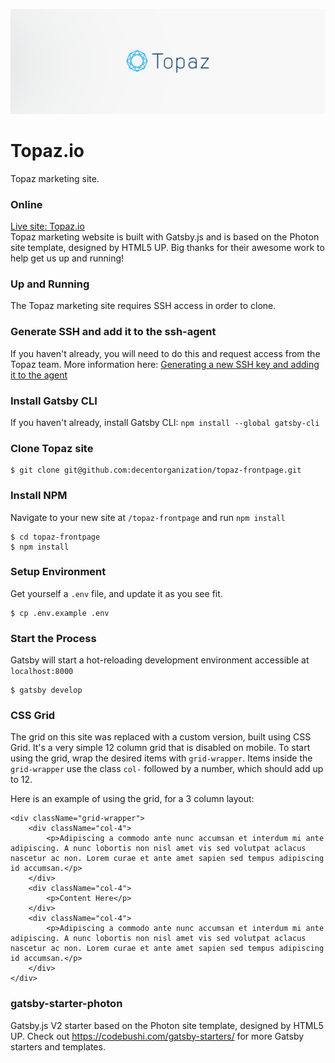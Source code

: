 ![Topaz.io](/src/assets/images/20181029_topaz-banner-light.png)

# Topaz.io
Topaz marketing site.


### Online
[Live site: Topaz.io](https://topaz.io)  
Topaz marketing website is built with Gatsby.js and is based on the Photon site template, designed by HTML5 UP. Big thanks for their awesome work to help get us up and running!


### Up and Running
The Topaz marketing site requires SSH access in order to clone.


### Generate SSH and add it to the ssh-agent
If you haven't already, you will need to do this and request access from the Topaz team. More information here:
[Generating a new SSH key and adding it to the agent](https://help.github.com/articles/generating-a-new-ssh-key-and-adding-it-to-the-ssh-agent/)


### Install Gatsby CLI
If you haven't already, install Gatsby CLI: `npm install --global gatsby-cli`


### Clone Topaz site
```
$ git clone git@github.com:decentorganization/topaz-frontpage.git
```


### Install NPM
Navigate to your new site at `/topaz-frontpage` and run `npm install`
```
$ cd topaz-frontpage
$ npm install
```


### Setup Environment
Get yourself a `.env` file, and update it as you see fit.
```
$ cp .env.example .env
```


### Start the Process
Gatsby will start a hot-reloading development environment accessible at `localhost:8000`
```
$ gatsby develop
```


### CSS Grid
The grid on this site was replaced with a custom version, built using CSS Grid. It's a very simple 12 column grid that is disabled on mobile. To start using the grid, wrap the desired items with `grid-wrapper`. Items inside the `grid-wrapper` use the class `col-` followed by a number, which should add up to 12.

Here is an example of using the grid, for a 3 column layout:

```
<div className="grid-wrapper">
    <div className="col-4">
        <p>Adipiscing a commodo ante nunc accumsan et interdum mi ante adipiscing. A nunc lobortis non nisl amet vis sed volutpat aclacus nascetur ac non. Lorem curae et ante amet sapien sed tempus adipiscing id accumsan.</p>
    </div>
    <div className="col-4">
        <p>Content Here</p>
    </div>
    <div className="col-4">
        <p>Adipiscing a commodo ante nunc accumsan et interdum mi ante adipiscing. A nunc lobortis non nisl amet vis sed volutpat aclacus nascetur ac non. Lorem curae et ante amet sapien sed tempus adipiscing id accumsan.</p>
    </div>
</div>
```


### gatsby-starter-photon
Gatsby.js V2 starter based on the Photon site template, designed by HTML5 UP. Check out https://codebushi.com/gatsby-starters/ for more Gatsby starters and templates.
